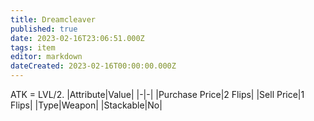 ```yaml
---
title: Dreamcleaver
published: true
date: 2023-02-16T23:06:51.000Z
tags: item
editor: markdown
dateCreated: 2023-02-16T00:00:00.000Z
---
```


ATK = LVL/2.
|Attribute|Value|
|-|-|
|Purchase Price|2 Flips|
|Sell Price|1 Flips|
|Type|Weapon|
|Stackable|No|

